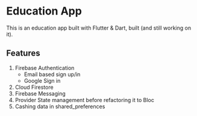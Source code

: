 # Education App

This is an education app built with Flutter & Dart, built (and still working on it).

## Features
1. Firebase Authentication
    - Email based sign up/in
    - Google Sign in
2. Cloud Firestore
3. Firebase Messaging
4. Provider State management before refactoring it to Bloc
5. Cashing data in shared_preferences
